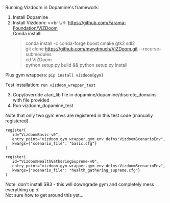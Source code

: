 Running Vizdoom in Dopamine's framework: 

1. Install Dopamine
2. Install Vizdoom: <>br
Url: https://github.com/Farama-Foundation/ViZDoom <br>
Conda install: <br>
   >conda install -c conda-forge boost cmake gtk2 sdl2 <br>
   >git clone https://github.com/mwydmuch/ViZDoom.git --recurse-submodules <br>
   >cd ViZDoom <br>
   >python setup.py build && python setup.py install <br>

Plus gym wrappers:
```pip install vizdoom[gym] ```

Test installation: 
```run vizdoom_wrapper_test ```

3. Copy/override atari_lib file in dopamine/dopamine/discrete_domains with file provided 
4. Run vizdoom_dopamine_test

Note that only two gym envs are registered in this test code (manually registered) <br>
   ```
   register(
      id="VizdoomBasic-v0",
      entry_point="vizdoom.gym_wrapper.gym_env_defns:VizdoomScenarioEnv",
      kwargs={"scenario_file": "basic.cfg"}
   )

   register(
      id="VizdoomHealthGatheringSupreme-v0",
      entry_point="vizdoom.gym_wrapper.gym_env_defns:VizdoomScenarioEnv",
      kwargs={"scenario_file": "health_gathering_supreme.cfg"}
   )
   ```

Note: don't install SB3 - this will downgrade gym and completely mess everything up :( <br>
Not sure how to get around this yet...

